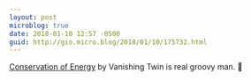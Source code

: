```yaml
---
layout: post
microblog: true
date: 2018-01-10 12:57 -0500
guid: http://gio.micro.blog/2018/01/10/175732.html
---
```

[Conservation of Energy](https://itunes.apple.com/us/album/the-conservation-of-energy/1129249532?i=1129250066) by Vanishing Twin is real groovy man. 🎵
